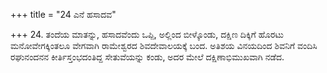 +++
title = "24 ಎನೆ ಹಸಾದವ"

+++
24. ತಂದೆಯ ಮಾತನ್ನು, ಹಸಾದವೆಂದು ಒಪ್ಪಿ, ಅಲ್ಲಿಂದ ಬೀಳ್ಕೊಂಡು, ದಕ್ಷಿಣ ದಿಕ್ಕಿಗೆ ಹೊರಟು ಮನೋವೇಗಕ್ಕಿಂತಲೂ ವೇಗವಾಗಿ ರಾಮೇಶ್ವರದ ಶಿವದೇವಾಲಯಕ್ಕೆ ಬಂದ. ಅತಿಶಯ ವಿನಯದಿಂದ ಶಿವನಿಗೆ ವಂದಿಸಿ ರಘುನಂದನನ ಕೀರ್ತಿಸ್ತಂಭದಂತಿದ್ದ ಸೇತುವೆಯನ್ನು ಕಂಡು, ಅದರ ಮೇಲೆ ದಕ್ಷಿಣಾಭಿಮುಖವಾಗಿ ನಡೆದ.
